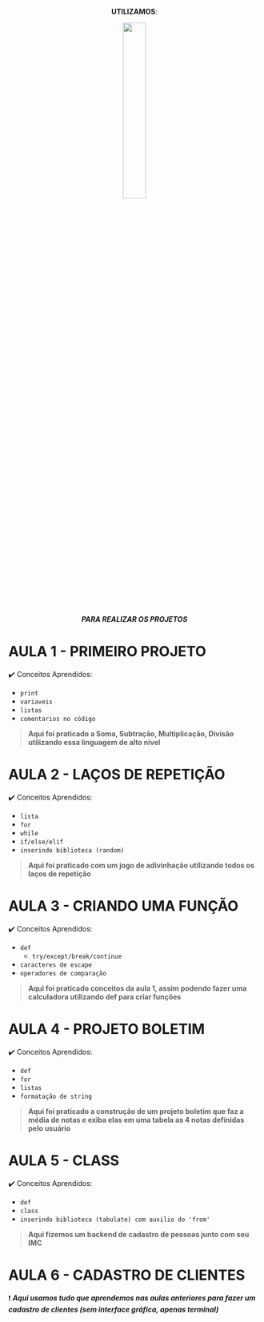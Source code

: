 <div align="center">

**UTILIZAMOS**:

<img src="https://media.licdn.com/dms/image/D5612AQFCsBJ9kV2Meg/article-cover_image-shrink_600_2000/0/1693671062221?e=2147483647&v=beta&t=kuUAueWD4OeUWzJd6f_zqZbBT6KO3xgW_Uw-2AcCb0M" width="30%">

**_PARA REALIZAR OS PROJETOS_**

</div>

# AULA 1 - PRIMEIRO PROJETO
✔️ Conceitos Aprendidos:
- `print`
- `variaveis`
- `listas`
- `comentarios no código`

> **Aqui foi praticado a Soma, Subtração, Multiplicação, Divisão utilizando essa  linguagem  de alto nivel** <br>

# AULA 2 - LAÇOS DE REPETIÇÃO
✔️ Conceitos Aprendidos:
- `lista`
- `for`
- `while`
- `if/else/elif`
- `inserindo biblioteca (random)`

> **Aqui foi praticado com um jogo de adivinhação utilizando todos os laços de repetição**

# AULA 3 - CRIANDO UMA FUNÇÃO
✔️ Conceitos Aprendidos:
- `def`
  - `try/except/break/continue`
- `caracteres de escape`
- `operadores de comparação`

> **Aqui foi praticado conceitos da aula 1, assim podendo fazer uma calculadora utilizando def para criar funções**

# AULA 4 - PROJETO BOLETIM
✔️ Conceitos Aprendidos:
- `def`
- `for`
- `listas`
- `formatação de string`

> **Aqui foi praticado a construção de um projeto boletim que faz a média de notas e exiba elas em uma tabela as 4 notas definidas pelo usuário**

# AULA 5 - CLASS
✔️ Conceitos Aprendidos:
- `def`
- `class`
- `inserindo biblioteca (tabulate) com auxilio do 'from'`

> **Aqui fizemos um backend de cadastro de pessoas junto com seu IMC**

# AULA 6 - CADASTRO DE CLIENTES
❗ **_Aqui usamos tudo que aprendemos nas aulas anteriores para fazer um cadastro de clientes (sem interface gráfica, apenas terminal)_**
